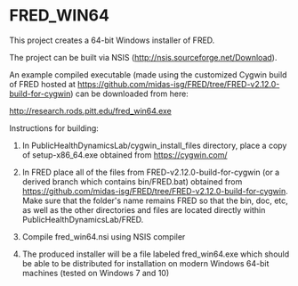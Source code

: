 # FRED_WIN64
This project creates a 64-bit Windows installer of FRED.

The project can be built via NSIS (http://nsis.sourceforge.net/Download).

An example compiled executable (made using the customized Cygwin build of FRED hosted at https://github.com/midas-isg/FRED/tree/FRED-v2.12.0-build-for-cygwin) can be downloaded from here:

http://research.rods.pitt.edu/fred_win64.exe


Instructions for building:

1. In PublicHealthDynamicsLab/cygwin_install_files directory, place a copy of setup-x86_64.exe obtained from https://cygwin.com/

2. In FRED place all of the files from FRED-v2.12.0-build-for-cygwin (or a derived branch which contains bin/FRED.bat) obtained from https://github.com/midas-isg/FRED/tree/FRED-v2.12.0-build-for-cygwin. Make sure that the folder's name remains FRED so that the bin, doc, etc, as well as the other directories and files are located directly within PublicHealthDynamicsLab/FRED.

3. Compile fred_win64.nsi using NSIS compiler

4. The produced installer will be a file labeled fred_win64.exe which should be able to be distributed for installation on modern Windows 64-bit machines (tested on Windows 7 and 10)
